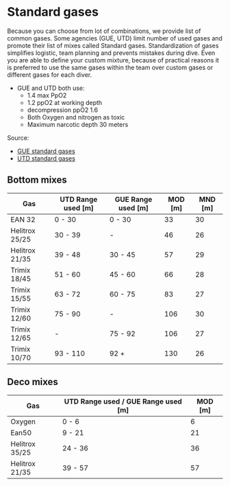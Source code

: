 # Standard gases

Because you can choose from lot of combinations, we provide list of common gases. Some agencies (GUE, UTD) limit  number of used gases and promote their list of mixes called Standard gases. Standardization of gases simplifies logistic, team planning and prevents mistakes during dive. Even you are able to define your custom mixture, because of practical reasons it is preferred to use the same gases within the team over custom gases or different gases for each diver.

* GUE and UTD both use:
  * 1.4 max PpO2
  * 1.2 ppO2 at working depth
  * decompression ppO2 1.6
  * Both Oxygen and nitrogen as toxic
  * Maximum narcotic depth 30 meters

Source:

* [GUE standard gases](https://gue.com/blog/diving-rocks-the-traverse-from-ship-to-bird-rock/)
* [UTD standard gases](https://utdscubadiving.com/wp-content/uploads/UTD_StandardsAndProcedures_v5a.pdf)

## Bottom mixes

| Gas            | UTD Range used [m] | GUE Range used [m] | MOD [m] | MND [m] |
| ---            | ---                | ---                | ---     | ---     |
| EAN 32         |  0 - 30            | 0 - 30             | 33      | 30      |
| Helitrox 25/25 |  30 - 39           | -                  | 46      | 26      |
| Helitrox 21/35 |  39 - 48           | 30 - 45            | 57      | 29      |
| Trimix 18/45   |  51 - 60           | 45 - 60            | 66      | 28      |
| Trimix 15/55   |  63 - 72           | 60 - 75            | 83      | 27      |
| Trimix 12/60   |  75 - 90           | -                  | 106     | 30      |
| Trimix 12/65   |  -                 | 75 - 92            | 106     | 27      |
| Trimix 10/70   |  93 - 110          | 92 +               | 130     | 26      |

## Deco mixes

| Gas            | UTD Range used / GUE Range used [m] | MOD [m] |
| ---            | ---                                 | ---     |
| Oxygen         |  0 - 6                              | 6       |
| Ean50          |  9 - 21                             | 21      |
| Helitrox 35/25 |  24 - 36                            | 36      |
| Helitrox 21/35 |  39 - 57                            | 57      |
